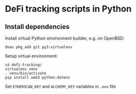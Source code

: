 # DeFi tracking scripts in Python

## Install dependencies

Install virtual Python environment builder, e.g. on OpenBSD:

```
doas pkg_add git py3-virtualenv
```

Setup virtual environment:

```
cd defi-tracking/
virtualenv venv
. venv/bin/activate
pip install web3 python-dotenv
```

Set `ETHERSCAN_KEY` and `ALCHEMY_KEY` variables in `.env` file

